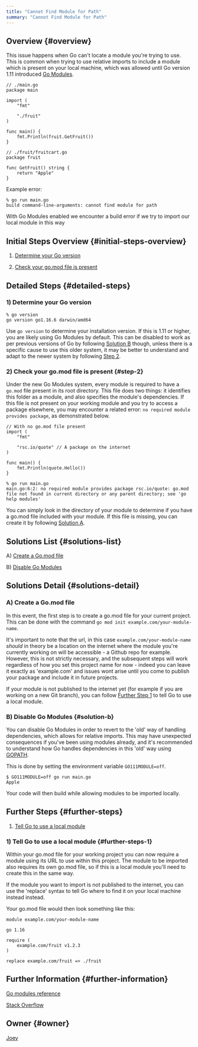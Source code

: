 ```yaml
---
title: "Cannot Find Module for Path"
summary: "Cannot Find Module for Path"
---
```


## Overview {#overview}

This issue happens when Go can't locate a module you're trying to use. This is common when trying to use relative imports to include a module which is present on your local machine, which was allowed until Go version 1.11 introduced [Go Modules](#https://blog.golang.org/using-go-modules).

``` golang
// ./main.go
package main

import (
	"fmt"

	"./fruit"
)

func main() {
	fmt.Println(fruit.GetFruit())
}

```
``` golang
// ./fruit/fruitcart.go
package fruit

func GetFruit() string {
	return "Apple"
}
```
Example error:
```
% go run main.go
build command-line-arguments: cannot find module for path
```

With Go Modules enabled we encounter a build error if we try to import our local module in this way

## Initial Steps Overview {#initial-steps-overview}

1) [Determine your Go version](#step-1)

2) [Check your go.mod file is present](#step-2)


## Detailed Steps {#detailed-steps}

### 1) Determine your Go version
```
% go version
go version go1.16.6 darwin/amd64
```
Use `go version` to determine your installation version. If this is 1.11 or higher, you are likely using Go Modules by default. This can be disabled to work as per previous versions of Go by following [Solution B](#solution-b) though, unless there is a specific cause to use this older system, it may be better to understand and adapt to the newer system by following [Step 2](#step-2).


### 2) Check your go.mod file is present {#step-2}
Under the new Go Modules system, every module is required to have a `go.mod` file present in its root directory. This file does two things: it identifies this folder as a module, and also specifies the module's dependencies. If this file is not present on your working module and you try to access a package elsewhere, you may encounter a related error: `no required module provides package`, as demonstrated below.
``` golang
// With no go.mod file present
import (
	"fmt"

	"rsc.io/quote" // A package on the internet
)

func main() {
	fmt.Println(quote.Hello())
}
```
```
% go run main.go
main.go:6:2: no required module provides package rsc.io/quote: go.mod file not found in current directory or any parent directory; see 'go help modules'
```

You can simply look in the directory of your module to determine if you have a go.mod file included with your module. If this file is missing, you can create it by following [Solution A](#solution-a).

## Solutions List {#solutions-list}

A) [Create a Go.mod file](#solution-a)

B) [Disable Go Modules](#solution-b)

## Solutions Detail {#solutions-detail}

### A) Create a Go.mod file
In this event, the first step is to create a go.mod file for your current project. This can be done with the command `go mod init example.com/your-module-name`.

It's important to note that the url, in this case `example.com/your-module-name` *should* in theory be a location on the internet where the module you're currently working on will be accessible - a Github repo for example. However, this is not strictly necessary, and the subsequent steps will work regardless of how you set this project name for now - indeed you can leave it exactly as 'example.com' and issues wont arise until you come to publish your package and include it in future projects.

If your module is not published to the internet yet (for example if you are working on a new Git branch), you can follow [Further Step 1](#further-step-1) to tell Go to use a local module.

### B) Disable Go Modules {#solution-b}
You can disable Go Modules in order to revert to the 'old' way of handling dependencies, which allows for relative imports. This may have unexpected consequences if you've been using modules already, and it's recommended to understand how Go handles dependencies in this 'old' way using [GOPATH](https://golang.org/doc/gopath_code).

This is done by setting the environment variable `GO111MODULE=off`.

```
$ GO111MODULE=off go run main.go
Apple
```

Your code will then build while allowing modules to be imported locally.

## Further Steps {#further-steps}

1) [Tell Go to use a local module](#further-steps-1)

### 1) Tell Go to use a local module {#further-steps-1}
Within your go.mod file for your working project you can now require a module using its URL to use within this project. The module to be imported also requires its own go.mod file, so if this is a local module you'll need to create this in the same way.

If the module you want to import is not published to the internet, you can use the 'replace' syntax to tell Go where to find it on your local machine instead instead.

Your go.mod file would then look something like this:
```
module example.com/your-module-name

go 1.16

require (
    example.com/fruit v1.2.3
)

replace example.com/fruit => ./fruit
```

## Further Information {#further-information}
[Go modules reference](https://golang.org/ref/mod)

[Stack Overflow](https://stackoverflow.com/questions/52123627/how-do-i-resolve-cannot-find-module-for-path-x-importing-a-local-go-module)

## Owner {#owner}

[Joey](https://github.com/jabray5)
